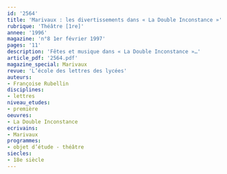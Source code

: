 ```yaml
---
id: '2564'
title: 'Marivaux : les divertissements dans « La Double Inconstance »'
rubrique: 'Théâtre [1re]'
annee: '1996'
magazine: 'n°8 1er février 1997'
pages: '11'
description: 'Fêtes et musique dans « La Double Inconstance »…'
article_pdf: '2564.pdf'
magazine_special: Marivaux
revue: 'L’école des lettres des lycées'
auteurs:
- Françoise Rubellin
disciplines:
- lettres
niveau_etudes:
- première
oeuvres:
- La Double Inconstance
ecrivains:
- Marivaux
programmes:
- objet d’étude - théâtre
siecles:
- 18e siècle
---
```

